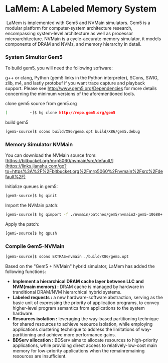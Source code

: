 # LaMem: A Labeled Memory System

​	LaMem is implemented with Gem5 and NVMain simulators.  Gem5 is a modular platform for computer-system architecture research, encompassing system-level architecture as well as processor microarchitecture. NVMain is a cycle-accurate memory simulator, it models components of DRAM and NVMs, and memory hierarchy in detail. 

### System Simultor Gem5

To build gem5, you will need the following software: 

g++ or clang, Python (gem5 links in the Python interpreter), SCons, SWIG, zlib, m4, and lastly protobuf if you want trace capture and playback support. Please see http://www.gem5.org/Dependencies for more details concerning the minimum versions of the aforementioned tools.

clone gem5 source from gem5.org

```bash
[          ~]$ hg clone http://repo.gem5.org/gem5
```

build gem5

```bash
[gem5-source]$ scons build/X86/gem5.opt build/X86/gem5.debug
```

### Memory Simulator NVMain

You can download the NVMain source from:[https://bitbucket.org/mrp5060/nvmain/src/default/](https://links.jianshu.com/go?to=https%3A%2F%2Fbitbucket.org%2Fmrp5060%2Fnvmain%2Fsrc%2Fdefault%2F)

Initialize queues in gem5:

```bash
[gem5-source]$ hg qinit
```

Import the NVMain patch:

```bash
[gem5-source]$ hg qimport -f ./nvmain/patches/gem5/nvmain2-gem5-10688+
```

Apply the patch:

```bash
[gem5-source]$ hg qpush
```

###  Compile Gem5-NVMain

```bash
[gem5-source]$ scons EXTRAS=nvmain ./build/X86/gem5.opt
```

Based on the "Gem5 + NVMain" hybrid simulator, LaMem has added the following functions:

- **Implement a hierarchical DRAM cache layer between LLC and NVM(main memory) :** DRAM cache is managed by hardware in tranditional DRAM/NVM hierarchical hybrid systems.
- **Labeled requests :** a new hardware-software abstraction, serving as the basic unit of expressing the priority of application programs, to convey higher-level program semantics from applications to the system hardware. 
- **Resources isolation :** leveraging the way-based partitioning technique for shared resources to
  achieve resource isolation, while employing applications clustering technique to address the limitations of way-partitioning and achieve more performance gains.
- **BDServ allocation :**  BDServ aims to allocate resources to high-priority applications, while providing direct access to relatively-low-cost main memory for low-priority applications when the remainremaining resources are insufficient.

### 
